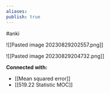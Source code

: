 ```yaml
---
aliases:
publish: true
---
```

#anki

![[Pasted image 20230829202557.png]]

![[Pasted image 20230829204732.png]]



**Connected with:**
- [[Mean squared error]]
- [[519.22 Statistic MOC]]


